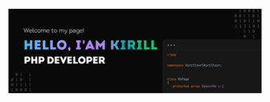 ![Header](https://github.com/kirillsvr/kirillsvr/blob/a77a460130da4bd21cbea5eecec71d00d6c9a7e8/assets/banner.png)